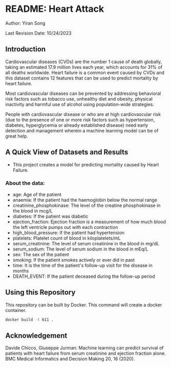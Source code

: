 # README: Heart Attack

Author: Yiran Song

Last Revision Date: 10/24/2023

## Introduction
Cardiovascular diseases (CVDs) are the number 1 cause of death globally, taking an estimated 17.9 million lives each year, which accounts for 31% of all deaths worldwide. Heart failure is a common event caused by CVDs and this dataset contains 12 features that can be used to predict mortality by heart failure.

Most cardiovascular diseases can be prevented by addressing behavioral risk factors such as tobacco use, unhealthy diet and obesity, physical inactivity and harmful use of alcohol using population-wide strategies.

People with cardiovascular disease or who are at high cardiovascular risk (due to the presence of one or more risk factors such as hypertension, diabetes, hyperglycemia or already established disease) need early detection and management wherein a machine learning model can be of great help.

## A Quick View of Datasets and Results
- This project creates a model for predicting mortality caused by Heart Failure.

### About the data:
- age: Age of the patient
- anaemia: If the patient had the haemoglobin below the normal range
- creatinine_phosphokinase: The level of the creatine phosphokinase in the blood in mcg/L
- diabetes: If the patient was diabetic
- ejection_fraction: Ejection fraction is a measurement of how much blood the left ventricle pumps out with each contraction
- high_blood_pressure: If the patient had hypertension
- platelets: Platelet count of blood in kiloplatelets/mL
- serum_creatinine: The level of serum creatinine in the blood in mg/dL
- serum_sodium: The level of serum sodium in the blood in mEq/L
- sex: The sex of the patient
- smoking: If the patient smokes actively or ever did in past
- time: It is the time of the patient's follow-up visit for the disease in months
- DEATH_EVENT: If the patient deceased during the follow-up period

## Using this Repository
This repository can be built by Docker. This command will create a docker container. 

```bash
docker build -t 611 .
```

## Acknowledgement
Davide Chicco, Giuseppe Jurman: Machine learning can predict survival of patients with heart failure from serum creatinine and ejection fraction alone. BMC Medical Informatics and Decision Making 20, 16 (2020). 

